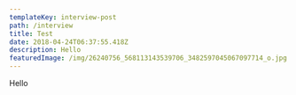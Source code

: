 ```yaml
---
templateKey: interview-post
path: /interview
title: Test
date: 2018-04-24T06:37:55.418Z
description: Hello
featuredImage: /img/26240756_568113143539706_3482597045067097714_o.jpg
---
```

Hello
